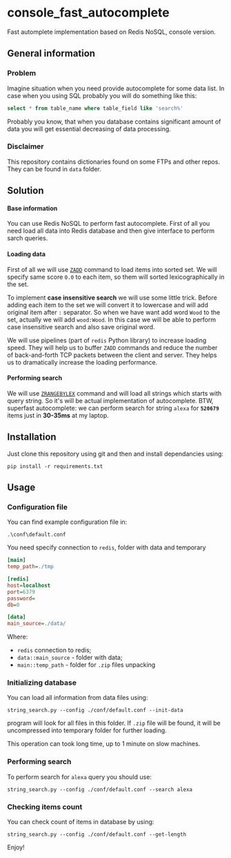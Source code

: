# console_fast_autocomplete

Fast automplete implementation based on Redis NoSQL, console version.


## General information

### Problem

Imagine situation when you need provide autocomplete for some data list. In case when you using SQL  probably you will do something like this:

```SQL
select * from table_name where table_field like 'search%'
```

Probably you know, that when you database contains significant amount of data you will get essential decreasing of data processing.

### Disclaimer

This repository contains dictionaries found on some FTPs and other repos. They can be found in `data` folder.

## Solution

#### Base information

You can use Redis NoSQL to perform fast autocomplete. First of all you need load all data into Redis database and then give interface to perform sarch queries.

#### Loading data

First of all we will use [`ZADD`](https://redis.io/commands/zadd) command to load items into sorted set. We will specify same score `0.0` to each item, so them will sorted lexicographically in the set.


To implement **case insensitive search** we will use some little trick. Before adding each item to the set we will convert it to lowercase and will add original item after `:` separator. So when we have want add word `Wood` to the set, actually we will add `wood:Wood`. In this case we will be able to perform case insensitive search and also save original word.

We will use pipelines (part of `redis` Python library) to increase loading speed. They will help us to buffer `ZADD` commands and reduce the number of back-and-forth TCP packets between the client and server. They helps us to dramatically increase the loading performance.

#### Performing search

We will use [`ZRANGEBYLEX`](https://redis.io/commands/zrangebylex) command and will load all strings which starts with query string. So it's will be actual implementation of autocomplete. BTW, superfast autocomplete: we can perform search for string `alexa` for **`520679`** items just in **30-35ms** at my laptop.


## Installation

Just clone this repository using git and then and install dependancies using:

`pip install -r requirements.txt`

## Usage

### Configuration file

You can find example configuration file in:

`.\conf\default.conf`

You need specify connection to `redis`, folder with data and temporary

```ini
[main]
temp_path=./tmp

[redis]
host=localhost
port=6379
password=
db=0

[data]
main_source=./data/
```

Where:

* `redis` connection to redis;
* `data::main_source` - folder with data;
* `main::temp_path` - folder for `.zip` files unpacking


### Initializing database

You can load all information from data files using:

`string_search.py --config ./conf/default.conf --init-data`

program will look for all files in this folder. If `.zip` file will be found, it will be uncompressed into temporary folder for further loading.

This operation can took long time, up to 1 minute on slow machines.

### Performing search

To perform search for `alexa` query you should use:

`string_search.py --config ./conf/default.conf --search alexa`

### Checking items count

You can check count of items in database by using:

`string_search.py --config ./conf/default.conf --get-length`

Enjoy!